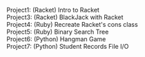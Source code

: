 Project1: (Racket) Intro to Racket<br>
Project3: (Racket) BlackJack with Racket<br>
Project4: (Ruby)   Recreate Racket's cons class<br>
Project5: (Ruby)   Binary Search Tree<br>
Project6: (Python) Hangman Game<br>
Project7: (Python) Student Records File I/O
